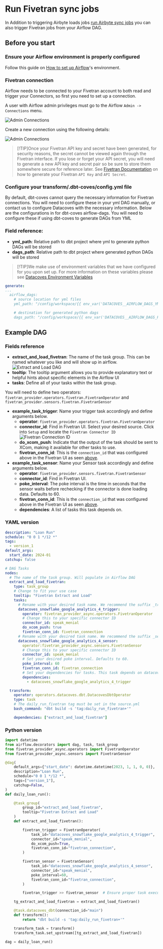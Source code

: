 # Run Fivetran sync jobs

In Addition to triggering Airbyte loads jobs [run Airbyte sync jobs](/how-tos/airflow/run-airbyte-sync-jobs) you can also trigger Fivetran jobs from your Airflow DAG.

## Before you start

### Ensure your Airflow environment is properly configured

Follow this guide on [How to set up Airflow](/how-tos/airflow/initial-setup)'s environment.

### Fivetran connection

Airflow needs to be connected to your Fivetran account to both read and trigger your Connectors, so first you need to set up a connection.

A user with Airflow admin privileges must go to the Airflow `Admin -> Connections` menu.

![Admin Connections](./assets/admin-connections.png)

Create a new connection using the following details:

![Admin Connections](./assets/fivetran-connection-details.png)

>[!TIP]Once your Fivetran API key and secret have been generated, for security reasons, the secret cannot be viewed again through the Fivetran interface. If you lose or forget your API secret, you will need to generate a new API key and secret pair so be sure to store them somewhere secure for reference later. See <a href="https://fivetran.com/docs/rest-api/getting-started" target="_blank" rel="noopener">Fivetran Documentation</a> on how to generate your Fivetran `API Key` and `API Secret`. 

### Configure your transform/.dbt-coves/config.yml file

By default, dbt-coves cannot query the necessary information for Fivetran connections. You will need to configure these in your yml DAG manually, or contact us to configure Datacoves with the necessary information.
Below are the configurations in for dbt-coves airflow-dags. You will need to configure these if using dbt-coves to generate DAGs from YML

### Field reference:
- **yml_path**: Relative path to dbt project where yml to generate python DAGs will be stored
- **dags_path**: Relative path to dbt project where generated python DAGs will be stored

>[!TIP]We make use of environment variables that we have configured for you upon set up. For more information on these variables please see [Datacoves Environment Variables](reference/vscode/datacoves-env-vars.md)

```yaml
generate:
...
  airflow_dags:
    # source location for yml files
    yml_path: "/config/workspace/{{ env_var('DATACOVES__AIRFLOW_DAGS_YML_PATH') }}"

    # destination for generated python dags
    dags_path: "/config/workspace/{{ env_var('DATACOVES__AIRFLOW_DAGS_PATH') }}"
```

## Example DAG

### Fields reference
- **extract_and_load_fivetran**: The name of the task group. This can be named whatever you like and will show up in airflow.
![Extract and Load DAG](assets/extract_load_airflow_dag.png)
- **tooltip**: The tooltip argument allows you to provide explanatory text or helpful hints about specific elements in the Airflow UI
- **tasks**: Define all of your tasks within the task group.

You will need to define two operators: `fivetran_provider.operators.fivetran.FivetranOperator` and `fivetran_provider.sensors.fivetran.FivetranSensor`
- **example_task_trigger**: Name your trigger task accordingly and define arguments below.
  - **operator**: `fivetran_provider.operators.fivetran.FivetranOperator`
  - **connector_id**: Find in Fivetran UI. Select your desired source. Click into `Setup` and locate the `Fivetran Connector ID`
  ![Fivetran Connection ID](assets/fivetran_connector_id.png)
  - **do_xcom_push**:  Indicate that the output of the task should be sent to XCom, making it available for other tasks to use.
  - **fivetran_conn_id**: This is the `connection_id` that was configured above in the Fivetran UI as seen [above](#id=fivetran-connection).
- **example_task_sensor**: Name your Sensor task accordingly and define arguments below.
  -  **operator**: `fivetran_provider.sensors.fivetran.FivetranSensor`
  -  **connector_id**: Find in Fivetran UI.
  -  **poke_interval**: The poke interval is the time in seconds that the sensor waits before rechecking if the connector is done loading data. Defaults to 60.
  - **fivetran_conn_id**: This is the `connection_id` that was configured above in the Fivetran UI as seen [above](#id=fivetran-connection).
  - **dependencies**: A list of tasks this task depends on.
### YAML version

```yaml
description: "Loan Run"
schedule: "0 0 1 */12 *"
tags:
  - version_1
default_args:
  start_date: 2024-01
catchup: false

# DAG Tasks
nodes:
  # The name of the task group. Will populate in Airflow DAG
  extract_and_load_fivetran:
    type: task_group
    # Change to fit your use case
    tooltip: "Fivetran Extract and Load"
    tasks:
      # Rename with your desired task name. We recommend the suffix _trigger
      datacoves_snowflake_google_analytics_4_trigger:
        operator: fivetran_provider_async.operators.FivetranOperator
        # Change this to your specific connector ID 
        connector_id: speak_menial
        do_xcom_push: true
        fivetran_conn_id: fivetran_connection
      # Rename with your desired task name. We recommend the suffix _sensor
      datacoves_snowflake_google_analytics_4_sensor:
        operator:fivetran_provider_async.sensors.FivetranSensor
        # Change this to your specific connector ID 
        connector_id: speak_menial
        # Set your desired poke interval. Defaults to 60.
        poke_interval: 60
        fivetran_conn_id: fivetran_connection
        # Set your dependencies for tasks. This task depends on datacoves_snowflake_google_analytics_4_trigger
        dependencies:
          - datacoves_snowflake_google_analytics_4_trigger

  transform:
    operator: operators.datacoves.dbt.DatacovesDbtOperator
    type: task
    # The daily_run_fivetran tag must be set in the source.yml
    bash_command: "dbt build -s 'tag:daily_run_fivetran+'"

    dependencies: ["extract_and_load_fivetran"]
```
### Python version

```python
import datetime
from airflow.decorators import dag, task, task_group
from fivetran_provider_async.operators import FivetranOperator
from fivetran_provider_async.sensors import FivetranSensor

@dag(
    default_args={"start_date": datetime.datetime(2023, 1, 1, 0, 0)},
    description="Loan Run",
    schedule="0 0 1 */12 *",
    tags=["version_1"],
    catchup=False,
)
def daily_loan_run():

    @task_group(
        group_id="extract_and_load_fivetran",
        tooltip="Fivetran Extract and Load"
    )
    def extract_and_load_fivetran():

        fivetran_trigger = FivetranOperator(
            task_id="datacoves_snowflake_google_analytics_4_trigger",
            connector_id="speak_menial",
            do_xcom_push=True,
            fivetran_conn_id="fivetran_connection",
        )

        fivetran_sensor = FivetranSensor(
            task_id="datacoves_snowflake_google_analytics_4_sensor",
            connector_id="speak_menial",
            poke_interval=60,
            fivetran_conn_id="fivetran_connection",
        )

        fivetran_trigger >> fivetran_sensor  # Ensure proper task execution order

    tg_extract_and_load_fivetran = extract_and_load_fivetran()

    @task.datacoves_dbt(connection_id="main")
    def transform():
        return "dbt build -s 'tag:daily_run_fivetran+'"

    transform_task = transform()
    transform_task.set_upstream([tg_extract_and_load_fivetran])

dag = daily_loan_run()
```